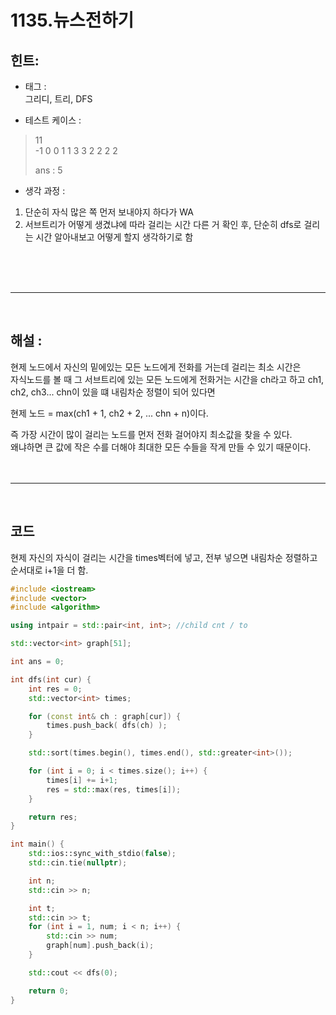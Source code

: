 # 1135.뉴스전하기

## 힌트:

+ 태그 :  
 그리디, 트리, DFS


+ 테스트 케이스 :  
>   
> 11  
> -1 0 0 1 1 3 3 2 2 2 2
>
> ans : 5
>

+ 생각 과정 :  
1. 단순히 자식 많은 쪽 먼저 보내야지 하다가 WA
1. 서브트리가 어떻게 생겼냐에 따라 걸리는 시간 다른 거 확인 후, 단순히 dfs로 걸리는 시간 알아내보고 어떻게 할지 생각하기로 함

<br><br><br>

-----
<br>

## 해설 :

현제 노드에서 자신의 밑에있는 모든 노드에게 전화를 거는데 걸리는 최소 시간은  
자식노드를 볼 때 그 서브트리에 있는 모든 노드에게 전화거는 시간을 ch라고 하고 ch1, ch2, ch3... chn이 있을 떄 내림차순 정렬이 되어 있다면

현제 노드 =  max(ch1 + 1, ch2 + 2, ... chn + n)이다.

즉 가장 시간이 많이 걸리는 노드를 먼저 전화 걸어야지 최소값을 찾을 수 있다.  
왜냐하면 큰 값에 작은 수를 더해야 최대한 모든 수들을 작게 만들 수 있기 때문이다.
<br><br><br>

-----

<br>

## 코드

현제 자신의 자식이 걸리는 시간을 times벡터에 넣고, 전부 넣으면 내림차순 정렬하고 순서대로 i+1을 더 함.

```cpp
#include <iostream>
#include <vector>
#include <algorithm>

using intpair = std::pair<int, int>; //child cnt / to

std::vector<int> graph[51];

int ans = 0;

int dfs(int cur) {
	int res = 0;
	std::vector<int> times;

	for (const int& ch : graph[cur]) {
		times.push_back( dfs(ch) );
	}

	std::sort(times.begin(), times.end(), std::greater<int>());

	for (int i = 0; i < times.size(); i++) {
		times[i] += i+1;
		res = std::max(res, times[i]);
	}

	return res;
}

int main() {
	std::ios::sync_with_stdio(false);
	std::cin.tie(nullptr);

	int n;
	std::cin >> n;

	int t;
	std::cin >> t;
	for (int i = 1, num; i < n; i++) {
		std::cin >> num;
		graph[num].push_back(i);
	}

	std::cout << dfs(0);

	return 0;
}
```